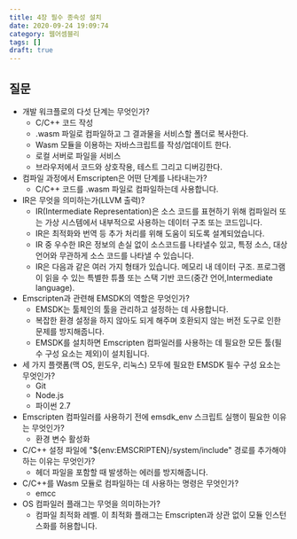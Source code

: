 ```yaml
---
title: 4장 필수 종속성 설치
date: 2020-09-24 19:09:74
category: 웹어셈블리
tags: []
draft: true
---
```


## 질문

- 개발 워크플로의 다섯 단계는 무엇인가?
  - C/C++ 코드 작성
  - .wasm 파일로 컴파일하고 그 결과물을 서비스할 폴더로 복사한다.
  - Wasm 모듈을 이용하는 자바스크립트를 작성/업데이트 한다.
  - 로컬 서버로 파일을 서비스
  - 브라우저에서 코드와 상호작용, 테스트 그리고 디버깅한다.
- 컴파일 과정에서 Emscripten은 어떤 단계를 나타내는가?
  - C/C++ 코드를 .wasm 파일로 컴파일하는데 사용합니다.
- IR은 무엇을 의미하는가(LLVM 출력)?
  - IR(Intermediate Representation)은 소스 코드를 표현하기 위해 컴파일러 또는 가상 시스템에서 내부적으로 사용하는 데이터 구조 또는 코드입니다.
  - IR은 최적화와 번역 등 추가 처리를 위해 도움이 되도록 설계되었습니다.
  - IR 중 우수한 IR은 정보의 손실 없이 소스코드를 나타낼수 있고, 특정 소스, 대상언어와 무관하게 소스 코드를 나타낼 수 있습니다.
  - IR은 다음과 같은 여러 가지 형태가 있습니다. 메모리 내 데이터 구조. 프로그램이 읽을 수 있는 특별한 튜플 또는 스택 기반 코드(중간 언어,Intermediate language).
- Emscripten과 관련해 EMSDK의 역할은 무엇인가?
  - EMSDK는 툴체인의 툴을 관리하고 설정하는 데 사용합니다.
  - 복잡한 환경 설정을 하지 않아도 되게 해주며 호환되지 않는 버전 도구로 인한 문제를 방지해줍니다.
  - EMSDK를 설치하면 Emscripten 컴파일러를 사용하는 데 필요한 모든 툴(필수 구성 요소는 제외)이 설치됩니다.
- 세 가지 플랫폼(맥 OS, 윈도우, 리눅스) 모두에 필요한 EMSDK 필수 구성 요소는 무엇인가?
  - Git
  - Node.js
  - 파이썬 2.7
- Emscripten 컴파일러를 사용하기 전에 emsdk_env 스크립트 실행이 필요한 이유는 무엇인가?
  - 환경 변수 활성화
- C/C++ 설정 파일에 "\${env:EMSCRIPTEN}/system/include" 경로를 추가해야하는 이유는 무엇인가?
  - 헤더 파일을 포함할 때 발생하는 에러를 방지해줍니다.
- C/C++를 Wasm 모듈로 컴파일하는 데 사용하는 명령은 무엇인가?
  - emcc
- OS 컴파일러 플래그는 무엇을 의미하는가?
  - 컴파일 최적화 레벨. 이 최적화 플래그는 Emscripten과 상관 없이 모듈 인스턴스화를 허용합니다.
